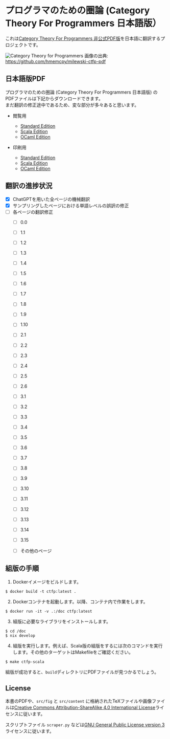 # プログラマのための圏論 (Category Theory For Programmers 日本語版）

これは[Category Theory For Programmers 非公式PDF版](https://github.com/hmemcpy/milewski-ctfp-pdf)を日本語に翻訳するプロジェクトです。

![Category Theory for Programmers][ctfp image]
画像の出典: https://github.com/hmemcpy/milewski-ctfp-pdf

## 日本語版PDF

プログラマのための圏論 (Category Theory For Programmers 日本語版) のPDFファイルは下記からダウンロードできます。  
まだ翻訳の修正途中であるため、変な部分が多々あると思います。

- 閲覧用
  - [Standard Edition](https://github.com/sonoisa/milewski-ctfp-pdf-japanese/blob/master/build/ctfp.pdf)
  - [Scala Edition](https://github.com/sonoisa/milewski-ctfp-pdf-japanese/blob/master/build/ctfp-scala.pdf)
  - [OCaml Edition](https://github.com/sonoisa/milewski-ctfp-pdf-japanese/blob/master/build/ctfp-ocaml.pdf)

- 印刷用
  - [Standard Edition](https://github.com/sonoisa/milewski-ctfp-pdf-japanese/blob/master/build/ctfp-print.pdf)
  - [Scala Edition](https://github.com/sonoisa/milewski-ctfp-pdf-japanese/blob/master/build/ctfp-print-scala.pdf)
  - [OCaml Edition](https://github.com/sonoisa/milewski-ctfp-pdf-japanese/blob/master/build/ctfp-print-ocaml.pdf)


## 翻訳の進捗状況

- [x] ChatGPTを用いた全ページの機械翻訳
- [x] サンプリングしたページにおける単語レベルの誤訳の修正
- [ ] 各ページの翻訳修正
  - [ ] 0.0
  - [ ] 1.1
  - [ ] 1.2
  - [ ] 1.3
  - [ ] 1.4
  - [ ] 1.5
  - [ ] 1.6
  - [ ] 1.7
  - [ ] 1.8
  - [ ] 1.9
  - [ ] 1.10
  - [ ] 2.1
  - [ ] 2.2
  - [ ] 2.3
  - [ ] 2.4
  - [ ] 2.5
  - [ ] 2.6
  - [ ] 3.1
  - [ ] 3.2
  - [ ] 3.3
  - [ ] 3.4
  - [ ] 3.5
  - [ ] 3.6
  - [ ] 3.7
  - [ ] 3.8
  - [ ] 3.9
  - [ ] 3.10
  - [ ] 3.11
  - [ ] 3.12
  - [ ] 3.13
  - [ ] 3.14
  - [ ] 3.15
  - [ ] その他のページ


## 組版の手順

1. Dockerイメージをビルドします。
```
$ docker build -t ctfp:latest .
```
2. Dockerコンテナを起動します。以降、コンテナ内で作業をします。
```
$ docker run -it -v .:/doc ctfp:latest
```
3. 組版に必要なライブラリをインストールします。
```
$ cd /doc
$ nix develop
```
4. 組版を実行します。例えば、Scala版の組版をするには次のコマンドを実行します。その他のターゲットはMakefileをご確認ください。
```
$ make ctfp-scala
```

組版が成功すると、`build`ディレクトリにPDFファイルが見つかるでしょう。


## License

本書のPDFや、`src/fig` と `src/content` に格納されたTeXファイルや画像ファイルは[Creative Commons
Attribution-ShareAlike 4.0 International License][license cc by sa]ライセンスに従います。

スクリプトファイル `scraper.py` などは[GNU General Public
License version 3][license gnu gpl]ライセンスに従います。

[download badge]:
  https://img.shields.io/badge/Download-latest-green.svg?style=flat-square
[github actions link]: https://github.com/hmemcpy/milewski-ctfp-pdf/actions
[github stars]:
  https://img.shields.io/github/stars/hmemcpy/milewski-ctfp-pdf.svg?style=flat-square
[github workflow status]:
  https://img.shields.io/github/actions/workflow/status/hmemcpy/milewski-ctfp-pdf/nix-flake-check.yaml?branch=master&style=flat-square
[github latest release]:
  https://github.com/hmemcpy/milewski-ctfp-pdf/releases/latest
[license badge]:
  https://img.shields.io/badge/License-CC_By_SA-green.svg?style=flat-square
[ctfp image]:
  https://user-images.githubusercontent.com/601206/47271389-8eea0900-d581-11e8-8e81-5b932e336336.png
[bartosz github]: https://github.com/BartoszMilewski
[nixos wiki flake]: https://nixos.wiki/wiki/Flakes
[andres raba github]: https://github.com/sarabander
[contributors]: https://github.com/hmemcpy/milewski-ctfp-pdf/graphs/contributors
[license cc by sa]: https://spdx.org/licenses/CC-BY-SA-4.0.html
[license gnu gpl]: https://spdx.org/licenses/GPL-3.0.html
[blogpost series]:
  https://bartoszmilewski.com/2014/10/28/category-theory-for-programmers-the-preface/
[buy regular edition on blurb]:
  https://www.blurb.com/b/9621951-category-theory-for-programmers-new-edition-hardco
[buy scala edition on blurb]:
  https://www.blurb.com/b/9603882-category-theory-for-programmers-scala-edition-pape
[v1.3.0 github release link]:
  https://github.com/hmemcpy/milewski-ctfp-pdf/releases/tag/v1.3.0
[nix website]: https://nixos.org/nix/
[nix download website]: https://nixos.org/download.html
